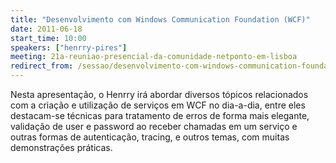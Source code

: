 ```yaml
---
title: "Desenvolvimento com Windows Communication Foundation (WCF)"
date: 2011-06-18
start_time: 10:00
speakers: ["henrry-pires"]
meeting: 21a-reuniao-presencial-da-comunidade-netponto-em-lisboa
redirect_from: /sessao/desenvolvimento-com-windows-communication-foundation-wcf/
---
```


Nesta apresentação, o Henrry irá abordar diversos tópicos relacionados com a criação e utilização de serviços em WCF no dia-a-dia, entre eles destacam-se técnicas para tratamento de erros de forma mais elegante, validação de user e password ao receber chamadas em um serviço e outras formas de autenticação, tracing, e outros temas, com muitas demonstrações práticas.
